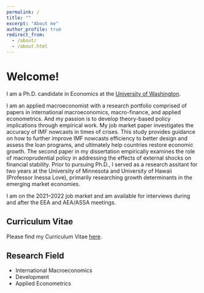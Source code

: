 ```yaml
---
permalink: /
title: ""
excerpt: "About me"
author_profile: true
redirect_from: 
  - /about/
  - /about.html
---
```


Welcome! 
======
I am a Ph.D. candidate in Economics at the [University of Washington](https://econ.washington.edu/).

I am an applied macroeconomist with a research portfolio comprised of papers in international macroeconomics, macro-finance, and applied econometrics. And my passion is to develop theory-based policy implications through empirical work. My job market paper investigates the accuracy of IMF nowcasts in times of crises. This study provides guidance on how to further improve IMF nowcasts efficiency to better design and assess the loan programs, and ultimately help countries restore economic growth. The second paper in my dissertation empirically examines the role of macroprudential policy in addressing the effects of external shocks on financial stability. Prior to pursuing Ph.D., I served as a research assitant for two years at the University of Minnesota and University of Hawaii (Professor Inessa Love), primarily researching growth determinants in the emerging market economies.

I am on the 2021–2022 job market and am available for interviews during and after the EEA and AEA/ASSA meetings.


Curriculum Vitae
------
Please find my Curriculum Vitae [here](https://Reina-Kawai.github.io/files/econ_reina_cv.pdf).


Research Field
------
* International Macroeconomics
* Development
* Applied Econometrics
  
